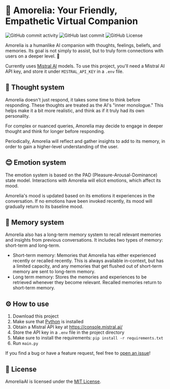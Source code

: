 # 💖 Amorelia: Your Friendly, Empathetic Virtual Companion

![GitHub commit activity](https://img.shields.io/github/commit-activity/m/fungamer2-2/AmoreliaAI)
![GitHub last commit](https://img.shields.io/github/last-commit/fungamer2-2/AmoreliaAI)
![GitHub License](https://img.shields.io/github/license/fungamer2-2/AmoreliaAI)


Amorelia is a humanlike AI companion with thoughts, feelings, beliefs, and memories. Its goal is not simply to assist, but to truly form connections with users on a deeper level. 💖

Currently uses [Mistral AI](https://mistral.ai) models. To use this project, you'll need a Mistral AI API key, and store it under `MISTRAL_API_KEY` in a `.env` file.

## 💭 Thought system

Amorelia doesn't just respond, it takes some time to think before responding. These thoughts are treated as the AI's "inner monologue." This helps make it a bit more realistic, and think as if it truly had its own personality.

For complex or nuanced queries, Amorelia may decide to engage in deeper thought and think for longer before responding.

Periodically, Amorelia will reflect and gather insights to add to its memory, in order to gain a higher-level understanding of the user.

## 😊 Emotion system

The emotion system is based on the PAD (Pleasure-Arousal-Dominance) state model. Interactions with Amorelia will elicit emotions, which affect its mood.

Amorelia's mood is updated based on its emotions it experiences in the conversation. If no emotions have been invoked recently, its mood will gradually return to its baseline mood.

## 📝 Memory system

Amorelia also has a long-term memory system to recall relevant memories and insights from previous conversations. It includes two types of memory: short-term and long-term.

- Short-term memory: Memories that Amorelia has either experienced recently or recalled recently. This is always available in-context, but has a limited capacity, and any memories that get flushed out of short-term memory are sent to long-term memory.
- Long term memory: Stores the memories and experiences to be retrieved whenever they become relevant. Recalled memories return to short-term memory.

## ⚙️ How to use

1. Download this project
2. Make sure that [Python](https://python.org) is installed
3. Obtain a Mistral API key at <https://console.mistral.ai/>
4. Store the API key in a `.env` file in the project directory
5. Make sure to install the requirements: `pip install -r requirements.txt` 
6. Run `main.py`

If you find a bug or have a feature request, feel free to [open an issue](https://github.com/fungamer2-2/HumanlikeAI/issues/new/choose)!

## 📄 License

AmoreliaAI is licensed under the [MIT License](LICENSE).
